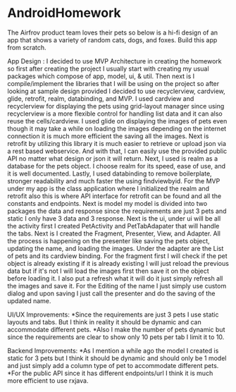 # AndroidHomework

The Airfrov product team loves their pets so below is a hi-fi design of an app that shows a variety of random cats, dogs, and foxes. Build this app from scratch.


App Design :
 I decided to use MVP Architecture in creating the homework so first after creating the project I usually start with creating my usual packages which compose of app, model, ui, & util. Then next is I compile/implement the libraries that I will be using on the project so after looking at sample design provided I decided to use recyclerview, cardview, glide, retrofit, realm, databinding, and MVP. I used cardview and recyclerview for displaying the pets using grid-layout manager since using recyclerview is a more flexible control for handling list data and it can also reuse the cells/cardview.
 I used glide on displaying the images of pets even though it may take a while on loading the images depending on the internet connection it is much more efficient the saving all the images. Next is retrofit by utilizing this library it is much easier to retrieve or upload json via a rest based webservice.
 And with that, I can easily use the provided public API no matter what design or json it will return. Next, I used is realm as a database for the pets object. I choose realm for its speed, ease of use, and it is well documented. Lastly, I used databinding to remove boilerplate, stronger readability and much faster the using findviewbyid. 
 For the MVP under my app is the class application where I initialized the realm and retrofit also this is where 
 API interface for retrofit can be found and all the constants and endpoints. Next is model my model is divided into two packages the data and response since the requirements are just 3 pets and static I only have 3 data and 3 response. Next is the ui, under ui will be all the activity first I created PetActivity and PetTabAdapater that will handle the tabs. Next is I created the Fragment, Presenter, View, and Adapter. All the process is happening on the presenter like saving the pets object, updating the name, and loading the images. Under the adapter are the List of pets and its cardview binding. For the fragment first I will check if the pet object is already existing if it is already existing I will just reload the previous data but if it's not I will load the images first then save it on the object before loading it. I also put a refresh what it will do it just simply refresh all the images and save it. For the Editing of the name I just simply use custom dialog and upon saving I just call the presenter and do the saving of the updated name.
 
 
 
 UI/UX Improvements:
  *Since the requirements are just 3 pets I use static layouts and tabs. But I think in reality it should be dynamic and can accommodate different pets.
  *Also I make the number of pets dynamic but since the requirements are clear to show only 10 pets per tab I limit it to 10.
 
 Backend Improvements:
  *As I mention a while ago the model I created is static for 3 pets but I think it should be dynamic and should only be 1 model and just simply add a column type of pet to accommodate different pets.
  *For the public API since it has different endpoints/url I think it is much more efficient to use rxjava.
  
